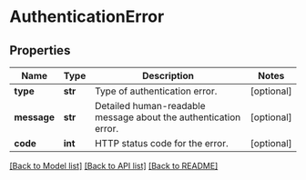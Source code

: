 # AuthenticationError

## Properties
Name | Type | Description | Notes
------------ | ------------- | ------------- | -------------
**type** | **str** | Type of authentication error. | [optional] 
**message** | **str** | Detailed human-readable message about the authentication error. | [optional] 
**code** | **int** | HTTP status code for the error. | [optional] 

[[Back to Model list]](../README.md#documentation-for-models) [[Back to API list]](../README.md#documentation-for-api-endpoints) [[Back to README]](../README.md)


